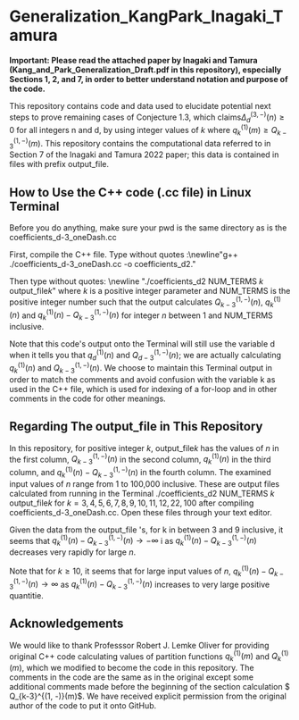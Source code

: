 # Generalization_KangPark_Inagaki_Tamura

**Important: Please read the attached paper by Inagaki and Tamura (Kang_and_Park_Generalization_Draft.pdf in this repository), especially Sections 1, 2, and 7,  in order to better understand notation and purpose of the code.**

This repository contains code and data used to elucidate potential next steps to prove remaining cases of Conjecture 1.3, which claims$\Delta_{d}^{(3, -)}(n) \geq 0$ for all integers n and d, by using integer values of $k$ where $q_k^{(1)}(m) \geq Q_{k-3}^{(1, -)}(m)$. This repository contains the computational data referred to in Section 7 of the Inagaki and Tamura 2022 paper; this data is contained in files with prefix output\_file.

## How to Use the C++ code (.cc file) in Linux Terminal

Before you do anything, make sure your pwd is the same directory as is the coefficients\_d\-3\_oneDash.cc

First, compile the C++ file. Type without quotes :\newline"g++ ./coefficients\_d\-3\_oneDash.cc \-o coefficients\_d2."


Then type without quotes: \newline "./coefficients\_d2 NUM\_TERMS $k$ output\_file$k$" where $k$ is a positive integer parameter and NUM\_TERMS is the positive integer number such that the output calculates $Q_{k-3}^{(1, -)}(n)$, $q_{k}^{(1)}(n)$ and $q_{k}^{(1)}(n) - Q_{k-3}^{(1, -)}(n)$ for integer $n$ between 1 and NUM\_TERMS inclusive.

Note that this code's output onto the Terminal will still use the variable d when it tells you that $q_{d}^{(1)}(n)$ and $Q_{d-3}^{(1, -)}(n)$; we are actually calculating $q_{k}^{(1)}(n)$ and $Q_{k-3}^{(1, -)}(n)$. We choose to maintain this Terminal output in order to match the comments and avoid confusion with the variable k as used in the C++ file, which is used for indexing of a for-loop and in other comments in the code for other meanings.
## Regarding The output\_file in This Repository

In this repository, for positive integer $k$, output\_file$k$ has the values of $n$ in the first column,
  $Q_{k-3}^{(1, -)}(n)$ in the second column, $q_k^{(1)}(n)$ in the third column, and $q_k^{(1)}(n) - Q_{k-3}^{(1, -)}(n)$ in the fourth column. The examined input values of $n$ range from 1 to 100,000 inclusive. These are output files calculated from running in the Terminal ./coefficients\_d2 NUM\_TERMS $k$ output\_file$k$ for $k = 3, 4, 5, 6, 7, 8, 9, 10, 11, 12, 22, 100$ after compiling coefficients\_d\-3\_oneDash.cc.  Open these files through your text editor.
  
  Given the data from the output\_file 's, for k
 in between 3 and 9 inclusive, it seems that $q_k^{(1)}(n) - Q_{k-3}^{(1, -)}(n) \to -\infty$ i as $q_k^{(1)}(n) - Q_{k-3}^{(1, -)}(n)$ decreases very rapidly for large $n$.

  Note that for $k \geq 10$,
  it seems that for large input values of $n$, $q_k^{(1)}(n) - Q_{k-3}^{(1, -)}(n) \to \infty$ as $q_k^{(1)}(n) - Q_{k-3}^{(1, -)}(n)$ increases to very large positive quantitie.
  
 ## Acknowledgements
  
  We would like to thank Professsor Robert J. Lemke Oliver for providing original C++ code calculating values of partition functions $q_k^{(1)}(m)$ and $Q_{k}^{(1)}(m)$, 
  which we modified to become the code in this repository. The comments in the code are the same as in the original except some additional comments made before the beginning of the section calculation $ Q_{k-3}^{(1, -)}(m)$. We have received explicit permission from the original author of the code to put it onto GitHub.

